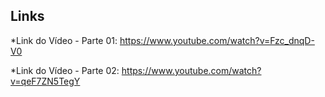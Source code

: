 ## Links

*Link do Vídeo - Parte 01: https://www.youtube.com/watch?v=Fzc_dnqD-V0

*Link do Vídeo - Parte 02: https://www.youtube.com/watch?v=qeF7ZN5TegY